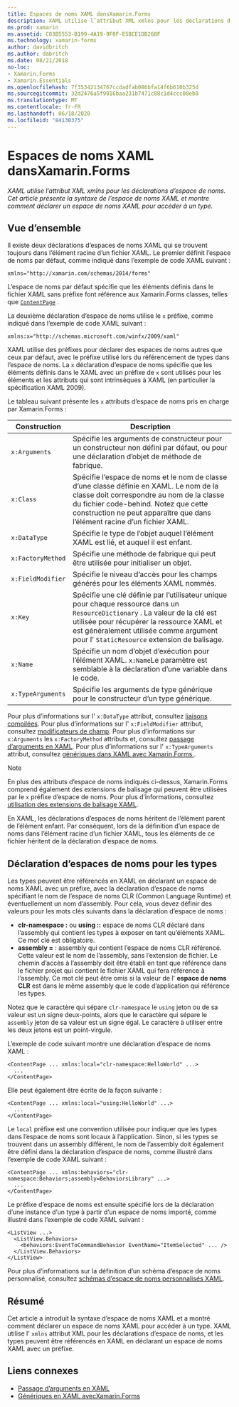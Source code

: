 ```yaml
---
title: Espaces de noms XAML dansXamarin.Forms
description: XAML utilise l’attribut XML xmlns pour les déclarations d’espace de noms. Cet article présente la syntaxe de l’espace de noms XAML et montre comment déclarer un espace de noms XAML pour accéder à un type.
ms.prod: xamarin
ms.assetid: C03B5553-B199-4A19-9F0F-E5BCE1DB268F
ms.technology: xamarin-forms
author: davidbritch
ms.author: dabritch
ms.date: 08/21/2018
no-loc:
- Xamarin.Forms
- Xamarin.Essentials
ms.openlocfilehash: 7f35342134767ccdadfab086bfa14f6b610b325d
ms.sourcegitcommit: 32d2476a5f9016baa231b7471c88c1d4ccc08eb8
ms.translationtype: MT
ms.contentlocale: fr-FR
ms.lasthandoff: 06/18/2020
ms.locfileid: "84130375"
---
```

# <a name="xaml-namespaces-in-xamarinforms"></a>Espaces de noms XAML dansXamarin.Forms

_XAML utilise l’attribut XML xmlns pour les déclarations d’espace de noms. Cet article présente la syntaxe de l’espace de noms XAML et montre comment déclarer un espace de noms XAML pour accéder à un type._

## <a name="overview"></a>Vue d’ensemble

Il existe deux déclarations d’espaces de noms XAML qui se trouvent toujours dans l’élément racine d’un fichier XAML. Le premier définit l’espace de noms par défaut, comme indiqué dans l’exemple de code XAML suivant :

```xaml
xmlns="http://xamarin.com/schemas/2014/forms"
```

L’espace de noms par défaut spécifie que les éléments définis dans le fichier XAML sans préfixe font référence aux Xamarin.Forms classes, telles que [`ContentPage`](xref:Xamarin.Forms.ContentPage) .

La deuxième déclaration d’espace de noms utilise le `x` préfixe, comme indiqué dans l’exemple de code XAML suivant :

```xaml
xmlns:x="http://schemas.microsoft.com/winfx/2009/xaml"
```

XAML utilise des préfixes pour déclarer des espaces de noms autres que ceux par défaut, avec le préfixe utilisé lors du référencement de types dans l’espace de noms. La `x` déclaration d’espace de noms spécifie que les éléments définis dans le XAML avec un préfixe de `x` sont utilisés pour les éléments et les attributs qui sont intrinsèques à XAML (en particulier la spécification XAML 2009).

Le tableau suivant présente les `x` attributs d’espace de noms pris en charge par Xamarin.Forms :

|Construction|Description|
|--- |--- |
|`x:Arguments`|Spécifie les arguments de constructeur pour un constructeur non défini par défaut, ou pour une déclaration d’objet de méthode de fabrique.|
|`x:Class`|Spécifie l’espace de noms et le nom de classe d’une classe définie en XAML. Le nom de la classe doit correspondre au nom de la classe du fichier code-behind. Notez que cette construction ne peut apparaître que dans l’élément racine d’un fichier XAML.|
|`x:DataType`|Spécifie le type de l’objet auquel l’élément XAML est lié, et auquel il est enfant.|
|`x:FactoryMethod`|Spécifie une méthode de fabrique qui peut être utilisée pour initialiser un objet.|
|`x:FieldModifier`|Spécifie le niveau d’accès pour les champs générés pour les éléments XAML nommés.|
|`x:Key`|Spécifie une clé définie par l’utilisateur unique pour chaque ressource dans un `ResourceDictionary` . La valeur de la clé est utilisée pour récupérer la ressource XAML et est généralement utilisée comme argument pour l' `StaticResource` extension de balisage.|
|`x:Name`|Spécifie un nom d’objet d’exécution pour l’élément XAML. `x:Name`Le paramètre est semblable à la déclaration d’une variable dans le code.|
|`x:TypeArguments`|Spécifie les arguments de type générique pour le constructeur d’un type générique.|

Pour plus d’informations sur l' `x:DataType` attribut, consultez [liaisons compilées](~/xamarin-forms/app-fundamentals/data-binding/compiled-bindings.md). Pour plus d’informations sur l' `x:FieldModifier` attribut, consultez [modificateurs de champ](~/xamarin-forms/xaml/field-modifiers.md). Pour plus d’informations sur `x:Arguments` les `x:FactoryMethod` attributs et, consultez [passage d’arguments en XAML](~/xamarin-forms/xaml/passing-arguments.md). Pour plus d’informations sur l' `x:TypeArguments` attribut, consultez [génériques dans XAML avec Xamarin.Forms ](generics.md).

> [!NOTE]
> En plus des attributs d’espace de noms indiqués ci-dessus, Xamarin.Forms comprend également des extensions de balisage qui peuvent être utilisées par le `x` préfixe d’espace de noms. Pour plus d’informations, consultez [utilisation des extensions de balisage XAML](~/xamarin-forms/xaml/markup-extensions/consuming.md).

En XAML, les déclarations d’espaces de noms héritent de l’élément parent de l’élément enfant. Par conséquent, lors de la définition d’un espace de noms dans l’élément racine d’un fichier XAML, tous les éléments de ce fichier héritent de la déclaration d’espace de noms.

## <a name="declaring-namespaces-for-types"></a>Déclaration d’espaces de noms pour les types

Les types peuvent être référencés en XAML en déclarant un espace de noms XAML avec un préfixe, avec la déclaration d’espace de noms spécifiant le nom de l’espace de noms CLR (Common Language Runtime) et éventuellement un nom d’assembly. Pour cela, vous devez définir des valeurs pour les mots clés suivants dans la déclaration d’espace de noms :

- **clr-namespace :** ou **using ::** espace de noms CLR déclaré dans l’assembly qui contient les types à exposer en tant qu’éléments XAML. Ce mot clé est obligatoire.
- **assembly =** : assembly qui contient l’espace de noms CLR référencé. Cette valeur est le nom de l’assembly, sans l’extension de fichier. Le chemin d’accès à l’assembly doit être établi en tant que référence dans le fichier projet qui contient le fichier XAML qui fera référence à l’assembly. Ce mot clé peut être omis si la valeur de l' **espace de noms CLR** est dans le même assembly que le code d’application qui référence les types.

Notez que le caractère qui sépare `clr-namespace` le `using` jeton ou de sa valeur est un signe deux-points, alors que le caractère qui sépare le `assembly` jeton de sa valeur est un signe égal. Le caractère à utiliser entre les deux jetons est un point-virgule.

L’exemple de code suivant montre une déclaration d’espace de noms XAML :

```xaml
<ContentPage ... xmlns:local="clr-namespace:HelloWorld" ...>
  ...
</ContentPage>
```

Elle peut également être écrite de la façon suivante :

```xaml
<ContentPage ... xmlns:local="using:HelloWorld" ...>
  ...
</ContentPage>
```

Le `local` préfixe est une convention utilisée pour indiquer que les types dans l’espace de noms sont locaux à l’application. Sinon, si les types se trouvent dans un assembly différent, le nom de l’assembly doit également être défini dans la déclaration d’espace de noms, comme illustré dans l’exemple de code XAML suivant :

```xaml
<ContentPage ... xmlns:behaviors="clr-namespace:Behaviors;assembly=BehaviorsLibrary" ...>
  ...
</ContentPage>
```

Le préfixe d’espace de noms est ensuite spécifié lors de la déclaration d’une instance d’un type à partir d’un espace de noms importé, comme illustré dans l’exemple de code XAML suivant :

```xaml
<ListView ...>
  <ListView.Behaviors>
    <behaviors:EventToCommandBehavior EventName="ItemSelected" ... />
  </ListView.Behaviors>
</ListView>
```

Pour plus d’informations sur la définition d’un schéma d’espace de noms personnalisé, consultez [schémas d’espace de noms personnalisés XAML](custom-namespace-schemas.md).

## <a name="summary"></a>Résumé

Cet article a introduit la syntaxe d’espace de noms XAML et a montré comment déclarer un espace de noms XAML pour accéder à un type. XAML utilise l' `xmlns` attribut XML pour les déclarations d’espace de noms, et les types peuvent être référencés en XAML en déclarant un espace de noms XAML avec un préfixe.

## <a name="related-links"></a>Liens connexes

- [Passage d’arguments en XAML](~/xamarin-forms/xaml/passing-arguments.md)
- [Génériques en XAML avecXamarin.Forms](generics.md)
